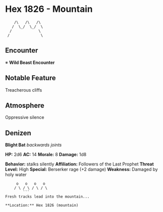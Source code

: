 # Hex 1826 - Mountain
```
    /\   /\   /\
   /  \_/  \_/  \
  /            \
 /              \
```

## Encounter

※ **Wild Beast Encounter**

## Notable Feature

Treacherous cliffs

## Atmosphere

Oppressive silence

## Denizen

**Blight Bat**
*backwards joints*

**HP:** 2d6 **AC:** 14 **Morale:** 8
**Damage:** 1d8

**Behavior:** stalks silently
**Affiliation:** Followers of the Last Prophet
**Threat Level:** High
**Special:** Berserker rage (+2 damage)
**Weakness:** Damaged by holy water

```
     o   o   o   o
    / \ / \ / \ / \
        ```
Fresh tracks lead into the mountain...

**Location:** Hex 1826 (mountain)
